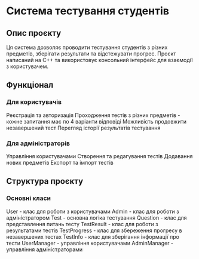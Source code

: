 # Система тестування студентів

## Опис проєкту
Ця система дозволяє проводити тестування студентів з різних предметів, зберігати результати та відстежувати прогрес. Проєкт написаний на C++ та використовує консольний інтерфейс для взаємодії з користувачем.

## Функціонал
### Для користувачів
Реєстрація та авторизація
Проходження тестів з різних предметів - кожне запитання має по 4 варіанти відповіді
Можливість продовжити незавершений тест
Перегляд історії результатів тестування

### Для адміністраторів
Управління користувачами
Створення та редагування тестів
Додавання нових предметів
Експорт та імпорт тестів

## Структура проєкту
### Основні класи
User - клас для роботи з користувачами
Admin - клас для роботи з адміністратором
Test - основна логіка тестування
Question - клас для представлення питань тесту
TestResult - клас для роботи з результатами тестів
TestProgress - клас для збереження прогресу в незавершених тестах
TestInfo - клас для зберігання інформації про тести
UserManager - управління користувачами
AdminManager - управління адміністраторами
